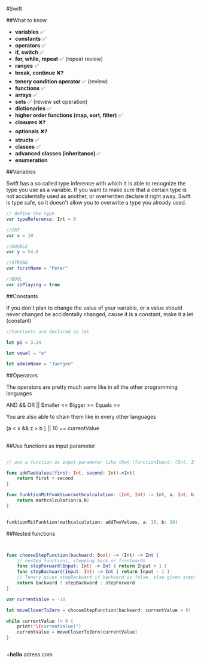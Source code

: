#Swift 

##What to know
 + **variables** ✅
 + **constants** ✅
 + **operators** ✅
 + **if, switch** ✅
 + **for, while, repeat** ✅ (repeat review)
 + **ranges** ✅
 + **break, continue** ❌❓
 + **tenery condition operator** ✅ (review) 
 + **functions** ✅
 + **arrays** ✅
 + **sets** ✅ (review set operation)
 + **dictionaries** ✅
 + **higher order functions (map, sort, filter)** ✅
 + **closures** ❌❓
 + **optionals** ❌❓
 + **structs** ✅
 + **classes** ✅
 + **advanced classes (inheritance)** ✅
 + **enumeration**


##Variables 

Swift has a so called type inference with which it is able to recognize the type you use as a variable. If you want to make sure that a certain type is 
not accidentally used as another, or overwritten declare it right away. Swift is type safe, so it doesn't allow you to overwrite a type you already used. 


```swift
// define the type
var typeReference: Int = 0 

//INT 
var x = 10 

//DOUBLE 
var y = 54.0

//STRING
var firstName = "Peter"

//BOOL 
var isPlaying = true 

```


##Constants

If you don´t plan to change the value of your variable, or a value should never changed be accidentally changed, cause it is a constant, make it a let (constant)

```swift
//Constants are declared as let 

let pi = 3.14

let vowel = "a"

let adminName = "Juergen"
```


##Operators

The operators are pretty much same like in all the other programming languages

AND &&
OR ||
Smaller <=
Bigger >=
Equals == 

You are also able to chain them like in every other languages

(a < x && z > b ) || 10 == currentValue

##


##Use functions as input parameter

```swift

// use a function as input parameter like that (functionInput: (Int, Int) -> Int)

func addTwoValues(first: Int, second: Int)->Int{
    return first + second
}

func funktionMitFunktion(mathcalculation: (Int, Int) -> Int, a: Int, b: Int)->Int{
    return mathcalculation(a,b)
}


funktionMitFunktion(mathcalculation: addTwoValues, a: 10, b: 10)

```



##Nested functions

```swift


func chooseStepFunction(backward: Bool) -> (Int) -> Int {
    // nested functions, stepping back or frontwards
    func stepForward(Input: Int) -> Int { return Input + 1 }
    func stepBackward(Input: Int) -> Int { return Input - 1 }
    // Tenery gives stepBackward if backward is false, else gives stepForward
    return backward ? stepBackward : stepForward
}

var currentValue = -10

let moveCloserToZero = chooseStepFunction(backward: currentValue > 0)

while currentValue != 0 {
    print("\(currentValue)")
    currentValue = moveCloserToZero(currentValue)
}



```


+**hello** adress.com

